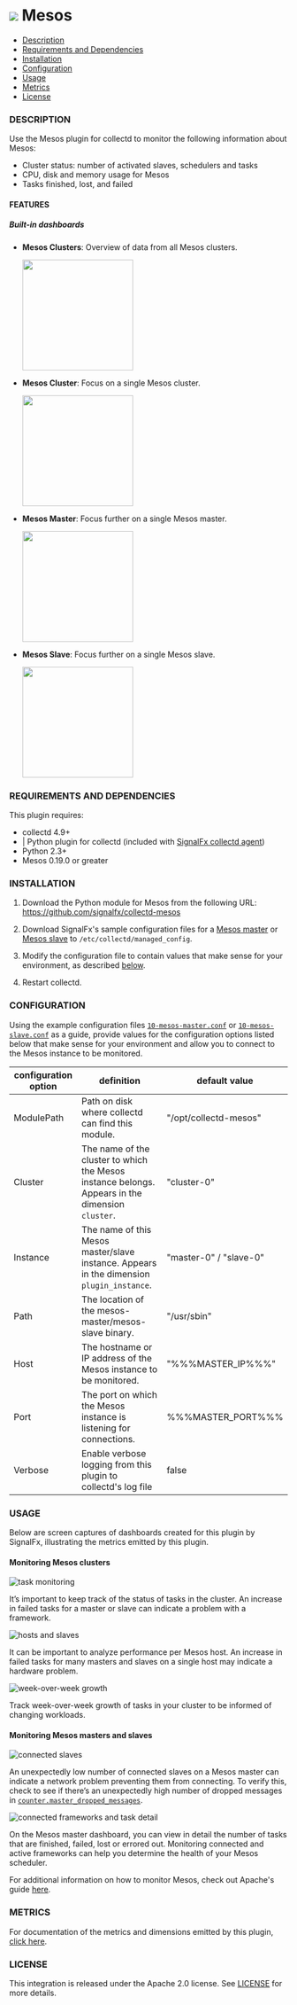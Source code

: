 # ![](https://github.com/signalfx/integrations/blob/master/collectd-mesos/img/integrations_mesos.png) Mesos

- [Description](#description)
- [Requirements and Dependencies](#requirements-and-dependencies)
- [Installation](#installation)
- [Configuration](#configuration)
- [Usage](#usage)
- [Metrics](#metrics)
- [License](#license)

### DESCRIPTION

Use the Mesos plugin for collectd to monitor the following information about Mesos:
  - Cluster status: number of activated slaves, schedulers and tasks
  - CPU, disk and memory usage for Mesos
  - Tasks finished, lost, and failed

#### FEATURES

##### Built-in dashboards

- **Mesos Clusters**: Overview of data from all Mesos clusters.

  [<img src='./img/dashboard_mesos_clusters.png' width=200px>](./img/dashboard_mesos_clusters.png)

- **Mesos Cluster**: Focus on a single Mesos cluster.

  [<img src='./img/dashboard_mesos_cluster.png' width=200px>](./img/dashboard_mesos_cluster.png)

- **Mesos Master**: Focus further on a single Mesos master.

  [<img src='./img/dashboard_mesos_master.png' width=200px>](./img/dashboard_mesos_master.png)

- **Mesos Slave**: Focus further on a single Mesos slave.

  [<img src='./img/dashboard_mesos_slave.png' width=200px>](./img/dashboard_mesos_slave.png)

### REQUIREMENTS AND DEPENDENCIES

This plugin requires:

- collectd 4.9+
- | Python plugin for collectd (included with [SignalFx collectd agent](https://github.com/signalfx/integrations/tree/master/collectd)[](sfx_link:sfxcollectd))
- Python 2.3+
- Mesos 0.19.0 or greater

### INSTALLATION

1. Download the Python module for Mesos from the following URL:
  https://github.com/signalfx/collectd-mesos
  
1. Download SignalFx's sample configuration files for a [Mesos master](././10-mesos-master.conf) or [Mesos slave](././10-mesos-slave.conf) to `/etc/collectd/managed_config`.

1. Modify the configuration file to contain values that make sense for your environment, as described [below](#configuration).

1. Restart collectd.

### CONFIGURATION

Using the example configuration files [`10-mesos-master.conf`](././10-mesos-master.conf) or [`10-mesos-slave.conf`](././10-mesos-slave.conf) as a guide, provide values for the configuration options listed below that make sense for your environment and allow you to connect to the Mesos instance to be monitored.

| configuration option | definition | default value |
| ---------------------|------------|---------------|
| ModulePath | Path on disk where collectd can find this module. | "/opt/collectd-mesos" |
| Cluster | The name of the cluster to which the Mesos instance belongs. Appears in the dimension `cluster`. | "cluster-0" |
| Instance | The name of this Mesos master/slave instance. Appears in the dimension `plugin_instance`. | "master-0" / "slave-0" |
| Path | The location of the mesos-master/mesos-slave binary. | "/usr/sbin" |
| Host  | The hostname or IP address of the Mesos instance to be monitored. | "%%%MASTER_IP%%%" |
| Port | The port on which the Mesos instance is listening for connections. | %%%MASTER_PORT%%% |
| Verbose | Enable verbose logging from this plugin to collectd's log file | false |

### USAGE

Below are screen captures of dashboards created for this plugin by SignalFx, illustrating the metrics emitted by this plugin.

#### Monitoring Mesos clusters

![task monitoring](./img/task_monitoring.png)

It’s important to keep track of the status of tasks in the cluster. An increase in failed tasks for a master or slave can indicate a problem with a framework.

![hosts and slaves](./img/hosts_and_slaves.png)

It can be important to analyze performance per Mesos host. An increase in failed tasks for many masters and slaves on a single host may indicate a hardware problem.

![week-over-week growth](./img/1w_task_growth.png)

Track week-over-week growth of tasks in your cluster to be informed of changing workloads.

#### Monitoring Mesos masters and slaves

![connected slaves](./img/connected_slaves.png)

An unexpectedly low number of connected slaves on a Mesos master can indicate a network problem preventing them from connecting. To verify this, check to see if there’s an unexpectedly high number of dropped messages in [`counter.master_dropped_messages`](./docs/counter.master_dropped_messages.md).

![connected frameworks and task detail](./img/connected_frameworks.png)

On the Mesos master dashboard, you can view in detail the number of tasks that are finished, failed, lost or errored out. Monitoring connected and active frameworks can help you determine the health of your Mesos scheduler.

For additional information on how to monitor Mesos, check out Apache's guide [here](http://mesos.apache.org/documentation/latest/monitoring/).


### METRICS

For documentation of the metrics and dimensions emitted by this plugin, [click here](././docs).

### LICENSE

This integration is released under the Apache 2.0 license. See [LICENSE](./LICENSE) for more details.
